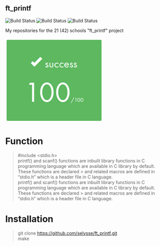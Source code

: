 ## ft_printf

![Build Status](https://img.shields.io/github/license/selysse/ft_printf?style=plastic)
![Build Status](https://img.shields.io/github/languages/code-size/selysse/ft_printf?style=plastic)
![Build Status](https://img.shields.io/github/last-commit/selysse/ft_printf?style=plastic)

My repositories for the 21 (42) schools "ft_printf" project

![GitHub Logo](/png/result.png)

# Function

> #include <stdio.h>  
> printf() and scanf() functions are inbuilt library functions in C programming language which are available in C library by default. These functions are declared   > and related macros are defined in “stdio.h” which is a header file in C language.  
> printf() and scanf() functions are inbuilt library functions in C programming language which are available in C library by default. These functions are declared  > and related macros are defined in “stdio.h” which is a header file in C language.  

# Installation

> git clone https://github.com/selysse/ft_printf.git  
> make  

